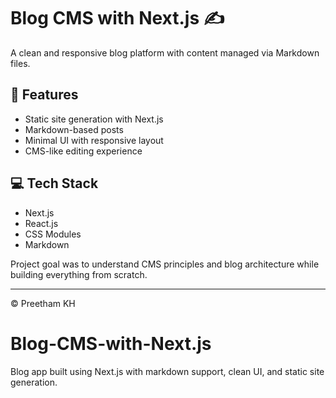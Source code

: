 # Blog CMS with Next.js ✍️

A clean and responsive blog platform with content managed via Markdown files.

## 🧩 Features
- Static site generation with Next.js
- Markdown-based posts
- Minimal UI with responsive layout
- CMS-like editing experience

## 💻 Tech Stack
- Next.js
- React.js
- CSS Modules
- Markdown

Project goal was to understand CMS principles and blog architecture while building everything from scratch.

---

© Preetham KH
# Blog-CMS-with-Next.js
Blog app built using Next.js with markdown support, clean UI, and static site generation.
